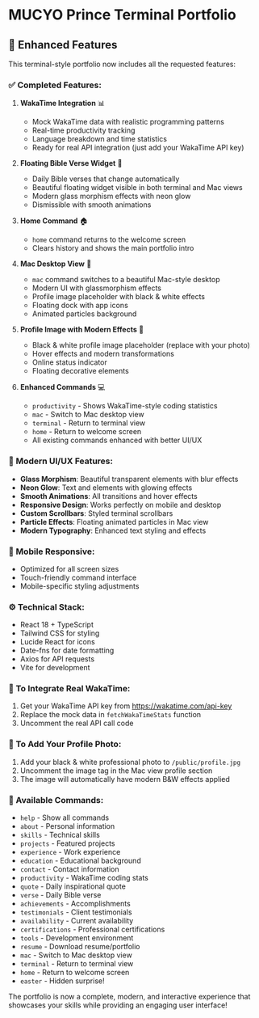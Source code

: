 # MUCYO Prince Terminal Portfolio

## 🚀 Enhanced Features

This terminal-style portfolio now includes all the requested features:

### ✅ Completed Features:

1. **WakaTime Integration** 📊
   - Mock WakaTime data with realistic programming patterns
   - Real-time productivity tracking
   - Language breakdown and time statistics
   - Ready for real API integration (just add your WakaTime API key)

2. **Floating Bible Verse Widget** 📖
   - Daily Bible verses that change automatically
   - Beautiful floating widget visible in both terminal and Mac views
   - Modern glass morphism effects with neon glow
   - Dismissible with smooth animations

3. **Home Command** 🏠
   - `home` command returns to the welcome screen
   - Clears history and shows the main portfolio intro

4. **Mac Desktop View** 🍎
   - `mac` command switches to a beautiful Mac-style desktop
   - Modern UI with glassmorphism effects
   - Profile image placeholder with black & white effects
   - Floating dock with app icons
   - Animated particles background

5. **Profile Image with Modern Effects** 📸
   - Black & white profile image placeholder (replace with your photo)
   - Hover effects and modern transformations
   - Online status indicator
   - Floating decorative elements

6. **Enhanced Commands** 💻
   - `productivity` - Shows WakaTime-style coding statistics
   - `mac` - Switch to Mac desktop view
   - `terminal` - Return to terminal view
   - `home` - Return to welcome screen
   - All existing commands enhanced with better UI/UX

### 🎨 Modern UI/UX Features:

- **Glass Morphism**: Beautiful transparent elements with blur effects
- **Neon Glow**: Text and elements with glowing effects
- **Smooth Animations**: All transitions and hover effects
- **Responsive Design**: Works perfectly on mobile and desktop
- **Custom Scrollbars**: Styled terminal scrollbars
- **Particle Effects**: Floating animated particles in Mac view
- **Modern Typography**: Enhanced text styling and effects

### 📱 Mobile Responsive:
- Optimized for all screen sizes
- Touch-friendly command interface
- Mobile-specific styling adjustments

### ⚙️ Technical Stack:
- React 18 + TypeScript
- Tailwind CSS for styling
- Lucide React for icons
- Date-fns for date formatting
- Axios for API requests
- Vite for development

### 🔧 To Integrate Real WakaTime:
1. Get your WakaTime API key from https://wakatime.com/api-key
2. Replace the mock data in `fetchWakaTimeStats` function
3. Uncomment the real API call code

### 📸 To Add Your Profile Photo:
1. Add your black & white professional photo to `/public/profile.jpg`
2. Uncomment the image tag in the Mac view profile section
3. The image will automatically have modern B&W effects applied

### 🚀 Available Commands:
- `help` - Show all commands
- `about` - Personal information
- `skills` - Technical skills
- `projects` - Featured projects
- `experience` - Work experience
- `education` - Educational background
- `contact` - Contact information
- `productivity` - WakaTime coding stats
- `quote` - Daily inspirational quote
- `verse` - Daily Bible verse
- `achievements` - Accomplishments
- `testimonials` - Client testimonials
- `availability` - Current availability
- `certifications` - Professional certifications
- `tools` - Development environment
- `resume` - Download resume/portfolio
- `mac` - Switch to Mac desktop view
- `terminal` - Return to terminal view
- `home` - Return to welcome screen
- `easter` - Hidden surprise!

The portfolio is now a complete, modern, and interactive experience that showcases your skills while providing an engaging user interface!
